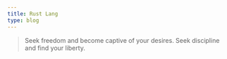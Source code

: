```yaml
---
title: Rust Lang
type: blog
---
```


> Seek freedom and become captive of your desires. Seek discipline and find your liberty.
